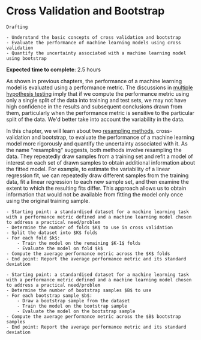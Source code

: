 # Cross Validation and Bootstrap

<!-- Capitalise initials. As compact as possible, prefer ONE line. -->
<!-- We use **UK** English spelling. -->
<!-- File names should be all lowercase, with words separated by hyphens (-), and no spaces.  Each chapter must include an "overview.md" and "quiz-sum-ref.md"-->

```{admonition} Status
Drafting
```

```{admonition} Objectives
- Understand the basic concepts of cross validation and bootstrap
- Evaluate the performance of machine learning models using cross validation
- Quantify the uncertainty associated with a machine learning model using bootstrap
```

**Expected time to complete**: 2.5 hours

As shown in previous chapters, the performance of a machine learning model is evaluated using a performance metric. The discussions in [multiple hypothesis testing](https://pykale.github.io/transparentML/04-hypo-test-sw-dev/hypothesis-testing.html#multiple-hypothesis-testing) imply that if we compute the performance metric using only a single split of the data into training and test sets, we may not have high confidence in the results and subsequent conclusions drawn from them, particularly when the performance metric is sensitive to the particular split of the data. We'd better take into account the variability in the data.

In this chapter, we will learn about two [resampling methods](https://en.wikipedia.org/wiki/Resampling_(statistics)), cross-validation and bootstrap, to evaluate the performance of a machine learning model more rigorously and quantify the uncertainty associated with it. As the name "resampling" suggests, both methods involve resampling the data. They repeatedly draw samples from a training set and refit a model of interest on each set of drawn samples to obtain additional information about the fitted model. For example, to estimate the variability of a linear regression fit, we can repeatedly draw different samples from the training data, fit a linear regression to each new sample set, and then examine the extent to which the resulting fits differ. This approach allows us to obtain information that would not be available from fitting the model only once using the original training sample.

```{admonition} Process transparency: cross validation
- Starting point: a standardised dataset for a machine learning task with a performance metric defined and a machine learning model chosen to address a practical need/problem
- Determine the number of folds $K$ to use in cross validation
- Split the dataset into $K$ folds
- For each fold $k$:
    - Train the model on the remaining $K-1$ folds
    - Evaluate the model on fold $k$
- Compute the average performance metric across the $K$ folds
- End point: Report the average performance metric and its standard deviation
```

```{admonition} Process transparency: bootstrap
- Starting point: a standardised dataset for a machine learning task with a performance metric defined and a machine learning model chosen to address a practical need/problem
- Determine the number of bootstrap samples $B$ to use
- For each bootstrap sample $b$:
    - Draw a bootstrap sample from the dataset
    - Train the model on the bootstrap sample
    - Evaluate the model on the bootstrap sample
- Compute the average performance metric across the $B$ bootstrap samples
- End point: Report the average performance metric and its standard deviation
```
